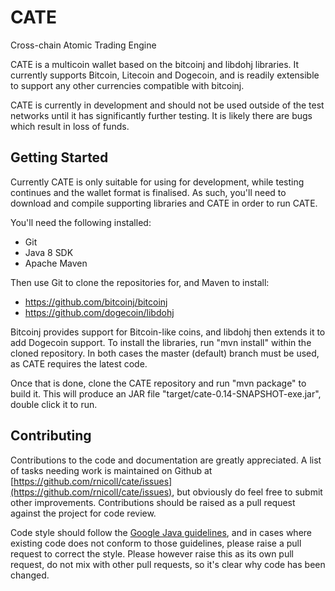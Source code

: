 CATE
====

Cross-chain Atomic Trading Engine

CATE is a multicoin wallet based on the bitcoinj and libdohj libraries.
It currently supports Bitcoin, Litecoin and Dogecoin, and is readily
extensible to support any other currencies compatible with bitcoinj.

CATE is currently in development and should not be used outside of the
test networks until it has significantly further testing. It is likely
there are bugs which result in loss of funds.


Getting Started
---------------

Currently CATE is only suitable for using for development, while testing continues
and the wallet format is finalised. As such, you'll need to download and compile
supporting libraries and CATE in order to run CATE.

You'll need the following installed:

* Git
* Java 8 SDK
* Apache Maven

Then use Git to clone the repositories for, and Maven to install:

* https://github.com/bitcoinj/bitcoinj
* https://github.com/dogecoin/libdohj

Bitcoinj provides support for Bitcoin-like coins, and libdohj then extends it to
add Dogecoin support. To install the libraries, run "mvn install" within the cloned
repository. In both cases the master (default) branch must be used, as CATE requires
the latest code.

Once that is done, clone the CATE repository and run "mvn package" to build it.
This will produce an JAR file "target/cate-0.14-SNAPSHOT-exe.jar", double click
it to run.

Contributing
------------

Contributions to the code and documentation are greatly appreciated. A list of
tasks needing work is maintained on Github at
[https://github.com/rnicoll/cate/issues](https://github.com/rnicoll/cate/issues),
but obviously do feel free to submit other improvements. Contributions should
be raised as a pull request against the project for code review.

Code style should follow the [Google Java guidelines](https://google.github.io/styleguide/javaguide.html),
and in cases where existing code does not conform to those guidelines, please
raise a pull request to correct the style. Please however raise this as its own
pull request, do not mix with other pull requests, so it's clear why code has
been changed.
